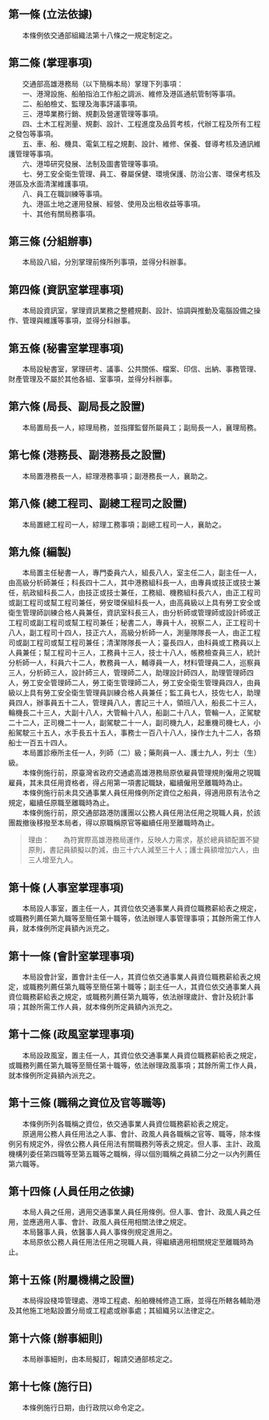 第一條 (立法依據)
-----------------
　　本條例依交通部組織法第十八條之一規定制定之。  


第二條 (掌理事項)
-----------------
　　交通部高雄港務局（以下簡稱本局）掌理下列事項：  
　　一、港灣設施、船舶指泊工作船之調派、維修及港區通航管制等事項。  
　　二、船舶檢丈、監理及海事評議事項。  
　　三、港埠業務行銷、規劃及營運管理等事項。  
　　四、土木工程測量、規劃、設計、工程進度及品質考核，代辦工程及所有工程之發包等事項。  
　　五、車、船、機具、電氣工程之規劃、設計、維修、保養、督導考核及通訊維護管理等事項。  
　　六、港埠研究發展、法制及圖書管理等事項。  
　　七、勞工安全衛生管理、員工、眷屬保健、環境保護、防治公害、環保考核及港區及水面清潔維護事項。  
　　八、員工在職訓練等事項。  
　　九、港區土地之運用發展、經營、使用及出租收益等事項。  
　　十、其他有關局務事項。  


第三條 (分組辦事)
-----------------
　　本局設八組，分別掌理前條所列事項，並得分科辦事。  


第四條 (資訊室掌理事項)
-----------------------
　　本局設資訊室，掌理資訊業務之整體規劃、設計、協調與推動及電腦設備之操作、管理與維護等事項，並得分科辦事。  


第五條 (秘書室掌理事項)
-----------------------
　　本局設秘書室，掌理研考、議事、公共關係、檔案、印信、出納、事務管理、財產管理及不屬於其他各組、室事項，並得分科辦事。  


第六條 (局長、副局長之設置)
---------------------------
　　本局置局長一人，綜理局務，並指揮監督所屬員工；副局長一人，襄理局務。  


第七條 (港務長、副港務長之設置)
-------------------------------
　　本局置港務長一人，綜理港務事項；副港務長一人，襄助之。  


第八條 (總工程司、副總工程司之設置)
-----------------------------------
　　本局置總工程司一人，綜理工務事項；副總工程司一人，襄助之。  


第九條 (編製)
-------------
　　本局置主任秘書一人，專門委員六人，組長八人，室主任二人，副主任一人，由高級分析師兼任；科長四十二人，其中港務組科長一人，由專員或技正或技士兼任，航政組科長二人，由技正或技士兼任，工務組、機務組科長六人，由正工程司或副工程司或幫工程司兼任，勞安環保組科長一人，由高員級以上具有勞工安全或衛生管理師訓練合格人員兼任，資訊室科長三人，由分析師或管理師或設計師或正工程司或副工程司或幫工程司兼任；秘書二人，專員十人，視察二人，正工程司十八人，副工程司十四人，技正六人，高級分析師一人，測量隊隊長一人，由正工程司或副工程司或幫工程司兼任；清潔隊隊長一人；臺長四人，由科員或工務員以上人員兼任；幫工程司十三人，工務員十三人，技士十八人，帳務檢查員三人，統計分析師一人，科員六十二人，教務員一人，輔導員一人，材料管理員二人，巡察員三人，分析師三人，設計師三人，管理師二人，助理設計師四人，助理管理師四人，勞工安全管理師二人，勞工衛生管理師二人，勞工安全衛生管理員四人，由員級以上具有勞工安全衛生管理員訓練合格人員兼任；監工員七人，技佐七人，助理員四人，辦事員五十二人，管理員八人，書記三十人，領班八人，船長二十三人，輪機長二十三人，大副十八人，大管輪十八人，船副二十八人，管輪一人，正駕駛二十二人，正司機二十一人，副駕駛二十一人，副司機九人，起重機司機七人，小船駕駛三十五人，水手長五十五人，事務士一百八十八人，操作士九十二人，各類船士一百五十四人。  
　　本局置診療所主任一人，列師（二）級；藥劑員一人、護士九人，列士（生）級。  
　　本條例施行前，原臺灣省政府交通處高雄港務局原依雇員管理規則僱用之現職雇員，其未具任用資格者，得占用第一項書記職缺，繼續僱用至離職時為止。  
　　本條例施行前未具交通事業人員任用條例所定資位之船員，得適用原有法令之規定，繼續任原職至離職時為止。  
　　本條例施行前，原交通部路港防護團以公務人員任用法任用之現職人員，於該團裁撤後移撥至本局者，得以原職稱原官等繼續任用至離職時為止。  
> 理由：　　為符實際高雄港務局運作，反映人力需求，基於總員額配置不變原則，書記員額擬以酌減，由三十六人減至三十人；護士員額增加六人，由三人增至九人。



第十條 (人事室掌理事項)
-----------------------
　　本局設人事室，置主任一人，其資位依交通事業人員資位職務薪給表之規定，或職務列薦任第九職等至簡任第十職等，依法辦理人事管理事項；其餘所需工作人員，就本條例所定員額內派充之。  


第十一條 (會計室掌理事項)
-------------------------
　　本局設會計室，置會計主任一人，其資位依交通事業人員資位職務薪給表之規定，或職務列薦任第九職等至簡任第十職等；副主任一人，其資位依交通事業人員資位職務薪給表之規定，或職務列薦任第九職等，依法辦理歲計、會計及統計事項；其餘所需工作人員，就本條例所定員額內派充之。  


第十二條 (政風室掌理事項)
-------------------------
　　本局設政風室，置主任一人，其資位依交通事業人員資位職務薪給表之規定，或職務列薦任第九職等至簡任第十職等，依法辦理政風事項；其餘所需工作人員，就本條例所定員額內派充之。  


第十三條 (職稱之資位及官等職等)
-------------------------------
　　本條例所列各職稱之資位，依交通事業人員資位職務薪給表之規定。  
　　原適用公務人員任用法之人事、會計、政風人員各職稱之官等、職等，除本條例另有規定外，得依公務人員任用法有關職務列等表之規定。但人事、主計、政風機構列委任第四職等至第五職等之職稱，得以個別職稱之員額二分之一以內列薦任第六職等。  


第十四條 (人員任用之依據)
-------------------------
　　本局人員之任用，適用交通事業人員任用條例。但人事、會計、政風人員之任用，並應適用人事、會計、政風人員任用相關法律之規定。  
　　本局醫事人員，依醫事人員人事條例規定進用之。  
　　本局原依公務人員任用法任用之現職人員，得繼續適用相關規定至離職時為止。  


第十五條 (附屬機構之設置)
-------------------------
　　本局得設棧埠管理處、港埠工程處、船舶機械修造工廠，並得在所轄各輔助港及其他施工地點設置分局或工程處或辦事處；其組織另以法律定之。  


第十六條 (辦事細則)
-------------------
　　本局辦事細則，由本局擬訂，報請交通部核定之。  


第十七條 (施行日)
-----------------
　　本條例施行日期，由行政院以命令定之。